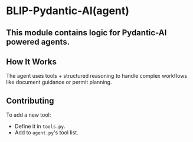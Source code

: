 # BLIP-Pydantic-AI(agent)

## This module contains logic for Pydantic-AI powered agents.

## How It Works
The agent uses tools + structured reasoning to handle complex workflows like document guidance or permit planning.

## Contributing

To add a new tool:
- Define it in `tools.py`.
- Add to `agent.py`'s tool list.